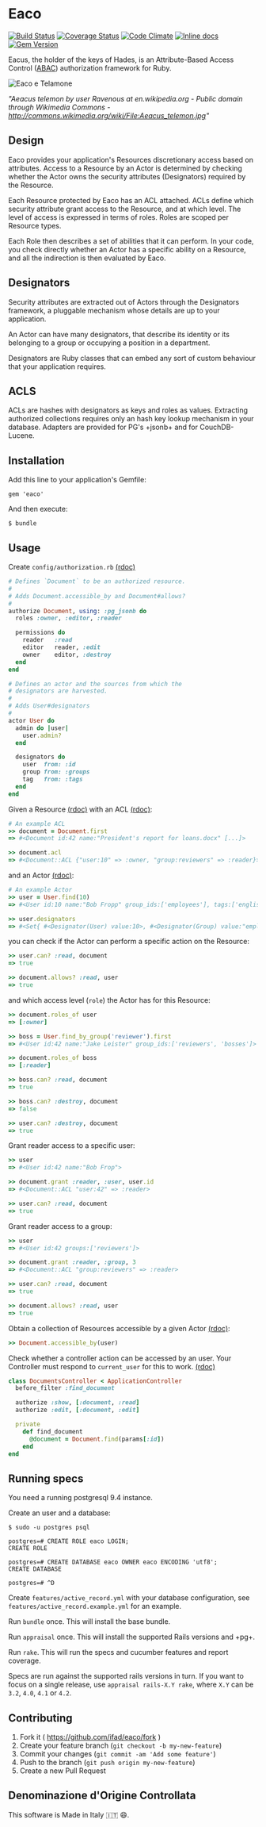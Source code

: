 # Eaco

[![Build Status](https://travis-ci.org/ifad/eaco.svg)](https://travis-ci.org/ifad/eaco)
[![Coverage Status](https://coveralls.io/repos/ifad/eaco/badge.svg)](https://coveralls.io/r/ifad/eaco)
[![Code Climate](https://codeclimate.com/github/ifad/eaco/badges/gpa.svg)](https://codeclimate.com/github/ifad/eaco)
[![Inline docs](http://inch-ci.org/github/ifad/eaco.svg?branch=master)](http://inch-ci.org/github/ifad/eaco)
[![Gem Version](https://badge.fury.io/rb/eaco.svg)](http://badge.fury.io/rb/eaco)

Eacus, the holder of the keys of Hades, is an Attribute-Based Access Control ([ABAC](https://en.wikipedia.org/wiki/Attribute-based_access_control)) authorization
framework for Ruby.

![Eaco e Telamone][eaco-e-telamone]

*"Aeacus telemon by user Ravenous at en.wikipedia.org - Public domain through Wikimedia Commons - http://commons.wikimedia.org/wiki/File:Aeacus_telemon.jpg"*

## Design

Eaco provides your application's Resources discretionary access based on attributes.
Access to a Resource by an Actor is determined by checking whether the Actor owns
the security attributes (Designators) required by the Resource.

Each Resource protected by Eaco has an ACL attached. ACLs define which security
attribute grant access to the Resource, and at which level. The level of access
is expressed in terms of roles. Roles are scoped per Resource types.

Each Role then describes a set of abilities that it can perform. In your code,
you check directly whether an Actor has a specific ability on a Resource, and
all the indirection is then evaluated by Eaco.

## Designators

Security attributes are extracted out of Actors through the Designators framework,
a pluggable mechanism whose details are up to your application.

An Actor can have many designators,  that describe its identity or its belonging
to a group or occupying a position in a department.

Designators are Ruby classes that can embed any sort of custom behaviour that
your application requires.

## ACLS

ACLs are hashes with designators as keys and roles as values. Extracting
authorized collections requires only an hash key lookup mechanism in your
database. Adapters are provided for PG's +jsonb+ and for CouchDB-Lucene.

## Installation

Add this line to your application's Gemfile:

    gem 'eaco'

And then execute:

    $ bundle

## Usage

Create `config/authorization.rb` [(rdoc)](http://www.rubydoc.info/github/ifad/eaco/master/Eaco/DSL)

```ruby
# Defines `Document` to be an authorized resource.
#
# Adds Document.accessible_by and Document#allows?
#
authorize Document, using: :pg_jsonb do
  roles :owner, :editor, :reader

  permissions do
    reader   :read
    editor   reader, :edit
    owner    editor, :destroy
  end
end

# Defines an actor and the sources from which the
# designators are harvested.
#
# Adds User#designators
#
actor User do
  admin do |user|
    user.admin?
  end

  designators do
    user  from: :id
    group from: :groups
    tag   from: :tags
  end
end
```

Given a Resource [(rdoc)](http://www.rubydoc.info/github/ifad/eaco/master/Eaco/Resource)
with an ACL [(rdoc)](http://www.rubydoc.info/github/ifad/eaco/master/Eaco/ACL):

```ruby
# An example ACL
>> document = Document.first
=> #<Document id:42 name:"President's report for loans.docx" [...]>

>> document.acl
=> #<Document::ACL {"user:10" => :owner, "group:reviewers" => :reader}>
```

and an Actor [(rdoc)](http://www.rubydoc.info/github/ifad/eaco/master/Eaco/Actor):

```ruby
# An example Actor
>> user = User.find(10)
=> #<User id:10 name:"Bob Fropp" group_ids:['employees'], tags:['english']>

>> user.designators
=> #<Set{ #<Designator(User) value:10>, #<Designator(Group) value:"employees">, #<Designator(Tag) value:"english"> }
```

you can check if the Actor can perform a specific action on the Resource:

```ruby
>> user.can? :read, document
=> true

>> document.allows? :read, user
=> true
```

and which access level (`role`) the Actor has for this Resource:

```ruby
>> document.roles_of user
=> [:owner]

>> boss = User.find_by_group('reviewer').first
=> #<User id:42 name:"Jake Leister" group_ids:['reviewers', 'bosses']>

>> document.roles_of boss
=> [:reader]

>> boss.can? :read, document
=> true

>> boss.can? :destroy, document
=> false

>> user.can? :destroy, document
=> true
```

Grant reader access to a specific user:

```ruby
>> user
=> #<User id:42 name:"Bob Frop">

>> document.grant :reader, :user, user.id
=> #<Document::ACL "user:42" => :reader>

>> user.can? :read, document
=> true
```

Grant reader access to a group:

```ruby
>> user
=> #<User id:42 groups:['reviewers']>

>> document.grant :reader, :group, 3
=> #<Document::ACL "group:reviewers" => :reader>

>> user.can? :read, document
=> true

>> document.allows? :read, user
=> true
```

Obtain a collection of Resources accessible by a given Actor
[(rdoc)](http://www.rubydoc.info/github/ifad/eaco/master/Eaco/Adapters):

```ruby
>> Document.accessible_by(user)
```

Check whether a controller action can be accessed by an user. Your
Controller must respond to `current_user` for this to work.
[(rdoc)](http://www.rubydoc.info/github/ifad/eaco/master/Eaco/Controller)

```ruby
class DocumentsController < ApplicationController
  before_filter :find_document

  authorize :show, [:document, :read]
  authorize :edit, [:document, :edit]

  private
    def find_document
      @document = Document.find(params[:id])
    end
end
```

## Running specs

You need a running postgresql 9.4 instance.

Create an user and a database:

    $ sudo -u postgres psql

    postgres=# CREATE ROLE eaco LOGIN;
    CREATE ROLE

    postgres=# CREATE DATABASE eaco OWNER eaco ENCODING 'utf8';
    CREATE DATABASE

    postgres=# ^D

Create `features/active_record.yml` with your database configuration,
see `features/active_record.example.yml` for an example.

Run `bundle` once. This will install the base bundle.

Run `appraisal` once. This will install the supported Rails versions and +pg+.

Run `rake`. This will run the specs and cucumber features and report coverage.

Specs are run against the supported rails versions in turn. If you want to
focus on a single release, use `appraisal rails-X.Y rake`, where `X.Y` can be
`3.2`, `4.0`, `4.1` or `4.2`.

## Contributing

1. Fork it ( https://github.com/ifad/eaco/fork )
2. Create your feature branch (`git checkout -b my-new-feature`)
3. Commit your changes (`git commit -am 'Add some feature'`)
4. Push to the branch (`git push origin my-new-feature`)
5. Create a new Pull Request

## Denominazione d'Origine Controllata

This software is Made in Italy :it: :smile:.

[eaco-e-telamone]: http://upload.wikimedia.org/wikipedia/commons/7/70/Aeacus_telemon.jpg

